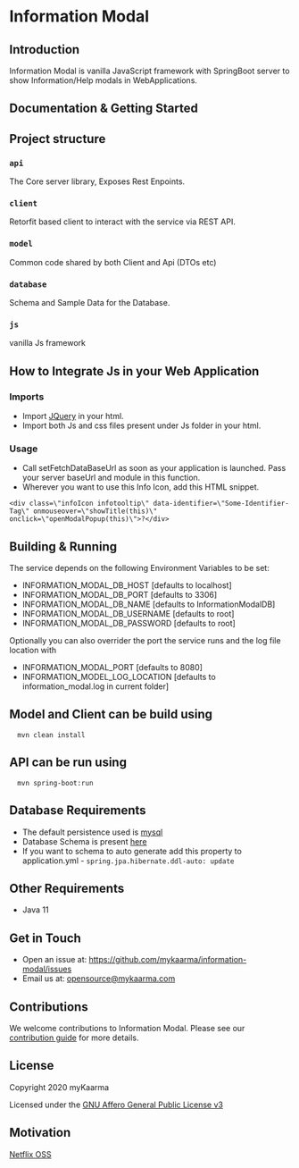 # Information Modal

## Introduction

Information Modal is vanilla JavaScript framework with SpringBoot server to show Information/Help modals in WebApplications.

## Documentation & Getting Started


## Project structure

### `api`
The Core server library, Exposes Rest Enpoints.

### `client`
Retorfit based client to interact with the service via REST API.

### `model`
Common code shared by both Client and Api (DTOs etc)

### `database`
Schema and Sample Data for the Database.

### `js`
vanilla Js framework

## How to Integrate Js in your Web Application

### Imports

* Import [JQuery](https://ajax.googleapis.com/ajax/libs/jquery/3.5.1/jquery.min.js) in your html.
* Import both Js and css files present under Js folder in your html.

### Usage

* Call setFetchDataBaseUrl as soon as your application is launched. Pass your server baseUrl and module in this function.
* Wherever you want to use this Info Icon, add this HTML snippet.

```
<div class=\"infoIcon infotooltip\" data-identifier=\"Some-Identifier-Tag\" onmouseover=\"showTitle(this)\" onclick=\"openModalPopup(this)\">?</div>
```

## Building & Running

The service depends on the following Environment Variables to be set:

* INFORMATION_MODAL_DB_HOST [defaults to localhost]
* INFORMATION_MODAL_DB_PORT [defaults to 3306]
* INFORMATION_MODAL_DB_NAME [defaults to InformationModalDB]
* INFORMATION_MODAL_DB_USERNAME [defaults to root]
* INFORMATION_MODAL_DB_PASSWORD [defaults to root]

Optionally you can also overrider the port the service runs and the log file location with 

* INFORMATION_MODAL_PORT [defaults to 8080]
* INFORMATION_MODEL_LOG_LOCATION [defaults to information_modal.log in current folder]


## Model and Client can be build using

```SHELL
  mvn clean install
```

## API can be run using

```SHELL
  mvn spring-boot:run
```

## Database Requirements
* The default persistence used is [mysql](https://www.mysql.com/)
* Database Schema is present [here](https://github.com/mykaarma/information-modal/blob/main/database/schema.sql)
* If you want to schema to auto generate add this property to application.yml - `spring.jpa.hibernate.ddl-auto: update`


## Other Requirements
*  Java 11

## Get in Touch

* Open an issue at: https://github.com/mykaarma/information-modal/issues
* Email us at: opensource@mykaarma.com

## Contributions

We welcome contributions to Information Modal. Please see our [contribution guide](https://github.com/mykaarma/information-modal/blob/main/CONTRIBUTING.md) for more details.

## License
Copyright 2020 myKaarma

Licensed under the [GNU Affero General Public License v3](https://github.com/mykaarma/information-modal/blob/main/LICENSE)

## Motivation

[Netflix OSS](https://github.com/Netflix)
